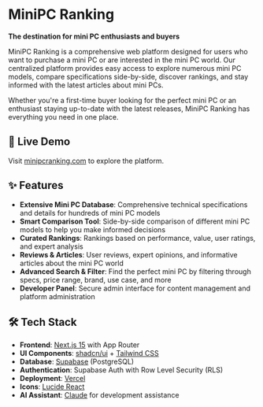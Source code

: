 # MiniPC Ranking

**The destination for mini PC enthusiasts and buyers**

MiniPC Ranking is a comprehensive web platform designed for users who want to purchase a mini PC or are interested in the mini PC world. Our centralized platform provides easy access to explore numerous mini PC models, compare specifications side-by-side, discover rankings, and stay informed with the latest articles about mini PCs.

Whether you're a first-time buyer looking for the perfect mini PC or an enthusiast staying up-to-date with the latest releases, MiniPC Ranking has everything you need in one place.

## 🚀 Live Demo

Visit [minipcranking.com](https://minipcranking.com) to explore the platform.

## ✨ Features

- **Extensive Mini PC Database**: Comprehensive technical specifications and details for hundreds of mini PC models
- **Smart Comparison Tool**: Side-by-side comparison of different mini PC models to help you make informed decisions
- **Curated Rankings**: Rankings based on performance, value, user ratings, and expert analysis
- **Reviews & Articles**: User reviews, expert opinions, and informative articles about the mini PC world
- **Advanced Search & Filter**: Find the perfect mini PC by filtering through specs, price range, brand, use case, and more
- **Developer Panel**: Secure admin interface for content management and platform administration

## 🛠️ Tech Stack

- **Frontend**: [Next.js 15](https://nextjs.org/) with App Router
- **UI Components**: [shadcn/ui](https://ui.shadcn.com/) + [Tailwind CSS](https://tailwindcss.com/)
- **Database**: [Supabase](https://supabase.com/) (PostgreSQL)
- **Authentication**: Supabase Auth with Row Level Security (RLS)
- **Deployment**: [Vercel](https://vercel.com/)
- **Icons**: [Lucide React](https://lucide.dev/)
- **AI Assistant**: [Claude](https://claude.ai/) for development assistance
